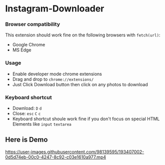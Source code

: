 # Instagram-Downloader
### Browser compatibility ###

This extension should work fine on the following browsers with `fetch(url)`:
* Google Chrome
* MS Edge
### Usage ###
* Enable developer mode chrome extensions
* Drag and drop to `chrome://extensions/`
* Just Click Download button then click on any photos to download
### Keyboard shortcut ###
* Download: `D` `d`
* Close: `esc` `C` `c`
* Keyboard shortcut shoule work fine if you don't focus on special HTML Elements like `input` `textarea`
## Here is Demo
https://user-images.githubusercontent.com/98139595/193407002-0d5d74eb-00c0-4247-8c92-c03e1610a977.mp4
